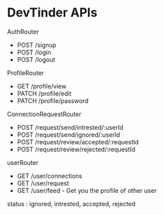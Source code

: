 # DevTinder APIs

AuthRouter

- POST /signup
- POST /login
- POST /logout

ProfileRouter

- GET /profile/view
- PATCH /profile/edit
- PATCH /profile/password

ConnectionRequestRouter

- POST /request/send/intrested/:userId
- POST /request/send/ignored/:userId
- POST /request/review/accepted/:requestId
- POST /request/review/rejected/:requestId

userRouter

- GET /user/connections
- GET /user/request
- GET /user/feed - Get you the profile of other user

status : ignored, intrested, accepted, rejected
